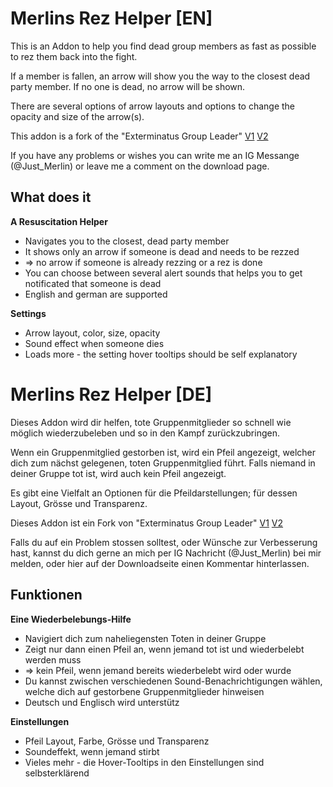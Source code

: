 Merlins Rez Helper [EN]
==================

This is an Addon to help you find dead group members as fast as possible to rez them back into the fight. 


If a member is fallen, an arrow will show you the way to the closest dead party member. 
If no one is dead, no arrow will be shown. 

There are several options of arrow layouts and options to change the opacity and size of the arrow(s). 

This addon is a fork of the "Exterminatus Group Leader" [V1](http://www.esoui.com/downloads/info329-ExterminatusGroupLeader.html) [V2](http://www.esoui.com/downloads/info922-ExterminatusGroupLeader.html)

If you have any problems or wishes you can write me an IG Messange (@Just_Merlin) or leave me a comment on the download page. 

What does it
--------

**A Resuscitation Helper**

 * Navigates you to the closest, dead party member 
 * It shows only an arrow if someone is dead and needs to be rezzed
 * => no arrow if someone is already rezzing or a rez is done
 * You can choose between several alert sounds that helps you to get notificated that someone is dead 
 * English and german are supported 

**Settings**

 * Arrow layout, color, size, opacity
 * Sound effect when someone dies
 * Loads more - the setting hover tooltips should be self explanatory


Merlins Rez Helper [DE]
==================

Dieses Addon wird dir helfen, tote Gruppenmitglieder so schnell wie möglich wiederzubeleben und so in den Kampf zurückzubringen. 

Wenn ein Gruppenmitglied gestorben ist, wird ein Pfeil angezeigt, welcher dich zum nächst gelegenen, toten Gruppenmitglied führt. 
Falls niemand in deiner Gruppe tot ist, wird auch kein Pfeil angezeigt. 

Es gibt eine Vielfalt an Optionen für die Pfeildarstellungen; für dessen Layout, Grösse und Transparenz. 

Dieses Addon ist ein Fork von "Exterminatus Group Leader" [V1](http://www.esoui.com/downloads/info329-ExterminatusGroupLeader.html) [V2](http://www.esoui.com/downloads/info922-ExterminatusGroupLeader.html)

Falls du auf ein Problem stossen solltest, oder Wünsche zur Verbesserung hast, kannst du dich gerne an mich per IG Nachricht (@Just_Merlin) bei mir melden, oder hier auf der Downloadseite einen Kommentar hinterlassen. 

Funktionen
--------

**Eine Wiederbelebungs-Hilfe**

 * Navigiert dich zum naheliegensten Toten in deiner Gruppe
 * Zeigt nur dann einen Pfeil an, wenn jemand tot ist und wiederbelebt werden muss 
 * => kein Pfeil, wenn jemand bereits wiederbelebt wird oder wurde 
 * Du kannst zwischen verschiedenen Sound-Benachrichtigungen wählen, welche dich auf gestorbene Gruppenmitglieder hinweisen 
 * Deutsch und Englisch wird unterstütz 

**Einstellungen**

 * Pfeil Layout, Farbe, Grösse und Transparenz
 * Soundeffekt, wenn jemand stirbt 
 * Vieles mehr - die Hover-Tooltips in den Einstellungen sind selbsterklärend 
